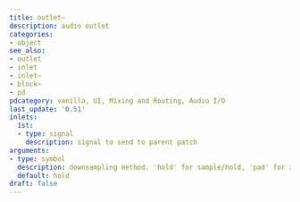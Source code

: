 ```yaml
---
title: outlet~
description: audio outlet
categories:
- object
see_also: 
- outlet
- inlet
- inlet~
- block~
- pd
pdcategory: vanilla, UI, Mixing and Routing, Audio I/O
last_update: '0.51'
inlets:
  1st:
  - type: signal
    description: signal to send to parent patch
arguments:
- type: symbol
  description: downsampling method. 'hold' for sample/hold, 'pad' for zero-padded and 'lin' for linear interpolation
  default: hold
draft: false
---
```

